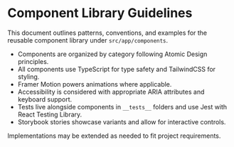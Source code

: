 # Component Library Guidelines

This document outlines patterns, conventions, and examples for the reusable component library under `src/app/components`.

- Components are organized by category following Atomic Design principles.
- All components use TypeScript for type safety and TailwindCSS for styling.
- Framer Motion powers animations where applicable.
- Accessibility is considered with appropriate ARIA attributes and keyboard support.
- Tests live alongside components in `__tests__` folders and use Jest with React Testing Library.
- Storybook stories showcase variants and allow for interactive controls.

Implementations may be extended as needed to fit project requirements.
